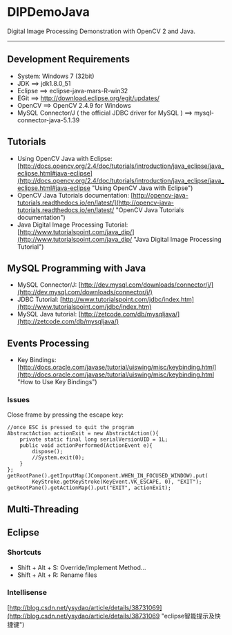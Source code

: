 # DIPDemoJava
Digital Image Processing Demonstration with OpenCV 2 and Java.

---

## Development Requirements
* System: Windows 7 (32bit)
* JDK ==> jdk1.8.0_51
* Eclipse ==> eclipse-java-mars-R-win32
* EGit ==> http://download.eclipse.org/egit/updates/
* OpenCV ==> OpenCV 2.4.9 for Windows
* MySQL Connector/J ( the official JDBC driver for MySQL ) ==> mysql-connector-java-5.1.39

## Tutorials
* Using OpenCV Java with Eclipse: [http://docs.opencv.org/2.4/doc/tutorials/introduction/java_eclipse/java_eclipse.html#java-eclipse](http://docs.opencv.org/2.4/doc/tutorials/introduction/java_eclipse/java_eclipse.html#java-eclipse "Using OpenCV Java with Eclipse")
* OpenCV Java Tutorials documentation: [http://opencv-java-tutorials.readthedocs.io/en/latest/](http://opencv-java-tutorials.readthedocs.io/en/latest/ "OpenCV Java Tutorials documentation")
* Java Digital Image Processing Tutorial: [http://www.tutorialspoint.com/java_dip/](http://www.tutorialspoint.com/java_dip/ "Java Digital Image Processing Tutorial")

## MySQL Programming with Java
* MySQL Connector/J: [http://dev.mysql.com/downloads/connector/j/](http://dev.mysql.com/downloads/connector/j/)
* JDBC Tutorial: [http://www.tutorialspoint.com/jdbc/index.htm](http://www.tutorialspoint.com/jdbc/index.htm)
* MySQL Java tutorial: [http://zetcode.com/db/mysqljava/](http://zetcode.com/db/mysqljava/)

## Events Processing
* Key Bindings: [http://docs.oracle.com/javase/tutorial/uiswing/misc/keybinding.html](http://docs.oracle.com/javase/tutorial/uiswing/misc/keybinding.html "How to Use Key Bindings")

### Issues
Close frame by pressing the escape key:

    //once ESC is pressed to quit the program
    AbstractAction actionExit = new AbstractAction(){ 
    	private static final long serialVersionUID = 1L;
    	public void actionPerformed(ActionEvent e){
    		dispose();
    		//System.exit(0);
    	}
    };
    getRootPane().getInputMap(JComponent.WHEN_IN_FOCUSED_WINDOW).put(
    		KeyStroke.getKeyStroke(KeyEvent.VK_ESCAPE, 0), "EXIT");
    getRootPane().getActionMap().put("EXIT", actionExit);

## Multi-Threading
## Eclipse
### Shortcuts
* Shift + Alt + S: Override/Implement Method...
* Shift + Alt + R: Rename files

### Intellisense
[http://blog.csdn.net/ysydao/article/details/38731069](http://blog.csdn.net/ysydao/article/details/38731069 "eclipse智能提示及快捷键")